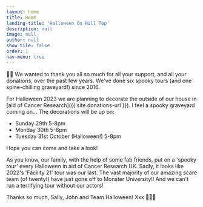 ```yaml
---
layout: home
title: Home
landing-title: 'Halloween On Hill Top'
description: null
image: null
author: null
show_tile: false
order: 1
nav-menu: true
---
```



🍁🍂 We wanted to thank you all so much for all your support, and all your donations, over the past few years. We've done six spooky tours (and one spine-chilling graveyard!) since 2016.

For Halloween 2023 we are planning to decorate the outside of our house in [aid of Cancer Research]({{ site.donations-url }}). I feel a spooky graveyard coming on... The decorations will be up on:
- Sunday 29th 5-8pm
- Monday 30th 5-8pm
- Tuesday 31st October (Halloween!) 5-8pm

Hope you can come and take a look!

As you know, our family, with the help of some fab friends, put on a 'spooky tour' every Halloween in aid of Cancer Research UK. Sadly, it looks like 2022's 'Facility 21' tour was our last. The vast majority of our amazing scare team (of twenty!) have just gone off to Monster University!! And we can't run a terrifying tour without our actors!

Thanks so much,
Sally, John and Team Halloween! Xxx 🍂🍁🍂
